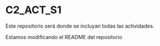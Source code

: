 # C2_ACT_S1
Este repositorio será donde se incluyan todas las actividades.

Estamos modificando el README del repositorio
